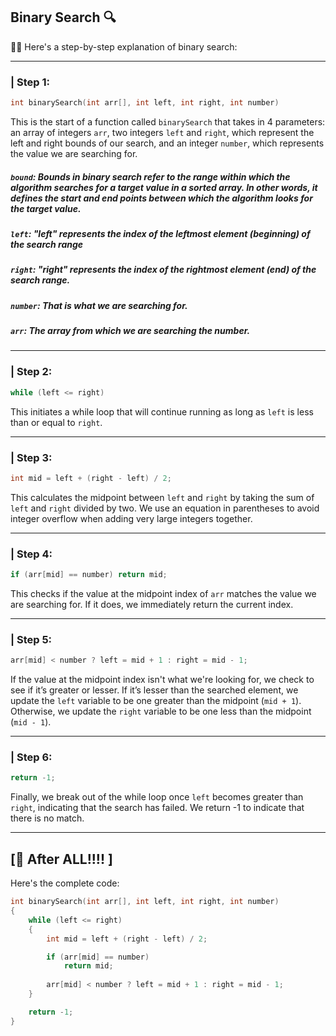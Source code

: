 
Binary Search 🔍
-------

👨‍💻 Here's a step-by-step explanation of binary search:

---

### | Step 1:


```C++
int binarySearch(int arr[], int left, int right, int number)
```

This is the start of a function called `binarySearch` that takes in 4 parameters: an array of integers `arr`, two integers `left` and `right`, which represent the left and right bounds of our search, and an integer `number`, which represents the value we are searching for.
##### `bound`: Bounds in binary search refer to the range within which the algorithm searches for a target value in a sorted array. In other words, it defines the start and end points between which the algorithm looks for the target value.
##### `left`:  "left" represents the index of the leftmost element (beginning) of the search range
##### `right`:  "right" represents the index of the rightmost element (end) of the search range.
##### `number`:  That is what we are searching for.
##### `arr`:  The array from which we are searching the number.
---

### | Step 2:
```C++
while (left <= right)
```

This initiates a while loop that will continue running as long as `left` is less than or equal to `right`.

---

### | Step 3:
```C++
int mid = left + (right - left) / 2;
```

This calculates the midpoint between `left` and `right` by taking the sum of `left` and `right` divided by two. We use an equation in parentheses to avoid integer overflow when adding very large integers together.

---

### | Step 4:

```C++
if (arr[mid] == number) return mid;
```

This checks if the value at the midpoint index of `arr` matches the value we are searching for. If it does, we immediately return the current index.

---

### | Step 5:
```C++
arr[mid] < number ? left = mid + 1 : right = mid - 1;
```

If the value at the midpoint index isn't what we're looking for, we check to see if it’s greater or lesser. If it’s lesser than the searched element, we update the `left` variable to be one greater than the midpoint (`mid + 1`). Otherwise, we update the `right` variable to be one less than the midpoint (`mid - 1`).

---

### | Step 6:
```C++
return -1;
```

Finally, we break out of the while loop once `left` becomes greater than `right`, indicating that the search has failed. We return -1 to indicate that there is no match.

---



## [🧐 After ALL!!!! ]

Here's the complete code:


```C++
int binarySearch(int arr[], int left, int right, int number)
{
    while (left <= right)
    {
        int mid = left + (right - left) / 2;

        if (arr[mid] == number) 
            return mid;
        
        arr[mid] < number ? left = mid + 1 : right = mid - 1;
    }

    return -1;
}
```